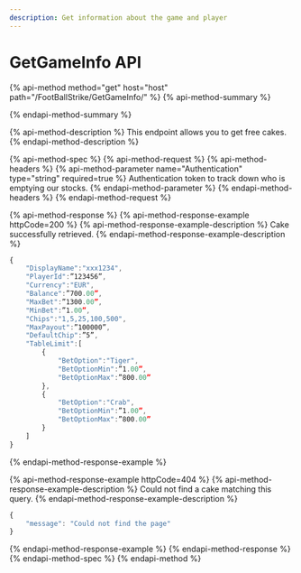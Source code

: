 ```yaml
---
description: Get information about the game and player
---
```


# GetGameInfo API

{% api-method method="get" host="host" path="/FootBallStrike/GetGameInfo/" %}
{% api-method-summary %}

{% endapi-method-summary %}

{% api-method-description %}
This endpoint allows you to get free cakes.
{% endapi-method-description %}

{% api-method-spec %}
{% api-method-request %}
{% api-method-headers %}
{% api-method-parameter name="Authentication" type="string" required=true %}
Authentication token to track down who is emptying our stocks.
{% endapi-method-parameter %}
{% endapi-method-headers %}
{% endapi-method-request %}

{% api-method-response %}
{% api-method-response-example httpCode=200 %}
{% api-method-response-example-description %}
Cake successfully retrieved.
{% endapi-method-response-example-description %}

```javascript
{
    "DisplayName":"xxx1234",
    "PlayerId":”123456”,
    "Currency":"EUR",
    "Balance":”700.00”,
    "MaxBet":”1300.00”,
    "MinBet":”1.00”,
    "Chips":"1,5,25,100,500",
    "MaxPayout":”100000”,
    "DefaultChip":”5”,
    "TableLimit":[
        {
            "BetOption":"Tiger",
            "BetOptionMin":”1.00”,
            "BetOptionMax":”800.00”
        },
        {
            "BetOption":"Crab",
            "BetOptionMin":”1.00”,
            "BetOptionMax":”800.00”
        }
    ]
}
```
{% endapi-method-response-example %}

{% api-method-response-example httpCode=404 %}
{% api-method-response-example-description %}
Could not find a cake matching this query.
{% endapi-method-response-example-description %}

```javascript
{
    "message": "Could not find the page"
}
```
{% endapi-method-response-example %}
{% endapi-method-response %}
{% endapi-method-spec %}
{% endapi-method %}



